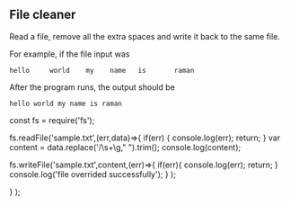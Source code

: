 ## File cleaner
Read a file, remove all the extra spaces and write it back to the same file.

For example, if the file input was
```
hello     world    my    name   is       raman
```

After the program runs, the output should be

```
hello world my name is raman
```
const fs = require('fs');


fs.readFile('sample.txt',(err,data)=>{
  if(err) {
   console.log(err);
   return;
  }
  var content = data.replace('/\s+\g," ").trim();
  console.log(content);
  
  fs.writeFile('sample.txt',content,(err)=>{
  if(err){
   console.log(err);
   return;
  }
  console.log('file overrided successfully');
}
);
  
}
);

